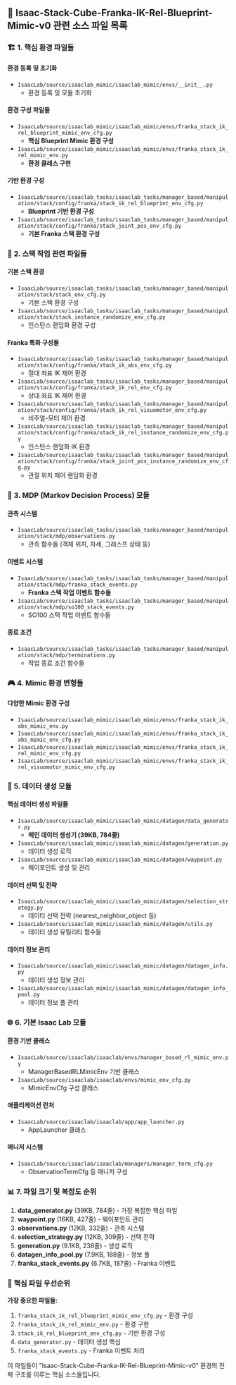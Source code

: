 ## 📁 **Isaac-Stack-Cube-Franka-IK-Rel-Blueprint-Mimic-v0 관련 소스 파일 목록**

### 🏗️ **1. 핵심 환경 파일들**

#### **환경 등록 및 초기화**
- `IsaacLab/source/isaaclab_mimic/isaaclab_mimic/envs/__init__.py`
  - 환경 등록 및 모듈 초기화

#### **환경 구성 파일들**
- `IsaacLab/source/isaaclab_mimic/isaaclab_mimic/envs/franka_stack_ik_rel_blueprint_mimic_env_cfg.py`
  - **핵심 Blueprint Mimic 환경 구성**
- `IsaacLab/source/isaaclab_mimic/isaaclab_mimic/envs/franka_stack_ik_rel_mimic_env.py`
  - **환경 클래스 구현**

#### **기반 환경 구성**
- `IsaacLab/source/isaaclab_tasks/isaaclab_tasks/manager_based/manipulation/stack/config/franka/stack_ik_rel_blueprint_env_cfg.py`
  - **Blueprint 기반 환경 구성**
- `IsaacLab/source/isaaclab_tasks/isaaclab_tasks/manager_based/manipulation/stack/config/franka/stack_joint_pos_env_cfg.py`
  - **기본 Franka 스택 환경 구성**

### 🎯 **2. 스택 작업 관련 파일들**

#### **기본 스택 환경**
- `IsaacLab/source/isaaclab_tasks/isaaclab_tasks/manager_based/manipulation/stack/stack_env_cfg.py`
  - 기본 스택 환경 구성
- `IsaacLab/source/isaaclab_tasks/isaaclab_tasks/manager_based/manipulation/stack/stack_instance_randomize_env_cfg.py`
  - 인스턴스 랜덤화 환경 구성

#### **Franka 특화 구성들**
- `IsaacLab/source/isaaclab_tasks/isaaclab_tasks/manager_based/manipulation/stack/config/franka/stack_ik_abs_env_cfg.py`
  - 절대 좌표 IK 제어 환경
- `IsaacLab/source/isaaclab_tasks/isaaclab_tasks/manager_based/manipulation/stack/config/franka/stack_ik_rel_env_cfg.py`
  - 상대 좌표 IK 제어 환경
- `IsaacLab/source/isaaclab_tasks/isaaclab_tasks/manager_based/manipulation/stack/config/franka/stack_ik_rel_visuomotor_env_cfg.py`
  - 비주얼-모터 제어 환경
- `IsaacLab/source/isaaclab_tasks/isaaclab_tasks/manager_based/manipulation/stack/config/franka/stack_ik_rel_instance_randomize_env_cfg.py`
  - 인스턴스 랜덤화 IK 환경
- `IsaacLab/source/isaaclab_tasks/isaaclab_tasks/manager_based/manipulation/stack/config/franka/stack_joint_pos_instance_randomize_env_cfg.py`
  - 관절 위치 제어 랜덤화 환경

### 🧠 **3. MDP (Markov Decision Process) 모듈**

#### **관측 시스템**
- `IsaacLab/source/isaaclab_tasks/isaaclab_tasks/manager_based/manipulation/stack/mdp/observations.py`
  - 관측 함수들 (객체 위치, 자세, 그래스프 상태 등)

#### **이벤트 시스템**
- `IsaacLab/source/isaaclab_tasks/isaaclab_tasks/manager_based/manipulation/stack/mdp/franka_stack_events.py`
  - **Franka 스택 작업 이벤트 함수들**
- `IsaacLab/source/isaaclab_tasks/isaaclab_tasks/manager_based/manipulation/stack/mdp/so100_stack_events.py`
  - SO100 스택 작업 이벤트 함수들

#### **종료 조건**
- `IsaacLab/source/isaaclab_tasks/isaaclab_tasks/manager_based/manipulation/stack/mdp/terminations.py`
  - 작업 종료 조건 함수들

### 🎮 **4. Mimic 환경 변형들**

#### **다양한 Mimic 환경 구성**
- `IsaacLab/source/isaaclab_mimic/isaaclab_mimic/envs/franka_stack_ik_abs_mimic_env.py`
- `IsaacLab/source/isaaclab_mimic/isaaclab_mimic/envs/franka_stack_ik_abs_mimic_env_cfg.py`
- `IsaacLab/source/isaaclab_mimic/isaaclab_mimic/envs/franka_stack_ik_rel_mimic_env_cfg.py`
- `IsaacLab/source/isaaclab_mimic/isaaclab_mimic/envs/franka_stack_ik_rel_visuomotor_mimic_env_cfg.py`

### 🔧 **5. 데이터 생성 모듈**

#### **핵심 데이터 생성 파일들**
- `IsaacLab/source/isaaclab_mimic/isaaclab_mimic/datagen/data_generator.py`
  - **메인 데이터 생성기 (39KB, 784줄)**
- `IsaacLab/source/isaaclab_mimic/isaaclab_mimic/datagen/generation.py`
  - 데이터 생성 로직
- `IsaacLab/source/isaaclab_mimic/isaaclab_mimic/datagen/waypoint.py`
  - 웨이포인트 생성 및 관리

#### **데이터 선택 및 전략**
- `IsaacLab/source/isaaclab_mimic/isaaclab_mimic/datagen/selection_strategy.py`
  - 데이터 선택 전략 (nearest_neighbor_object 등)
- `IsaacLab/source/isaaclab_mimic/isaaclab_mimic/datagen/utils.py`
  - 데이터 생성 유틸리티 함수들

#### **데이터 정보 관리**
- `IsaacLab/source/isaaclab_mimic/isaaclab_mimic/datagen/datagen_info.py`
  - 데이터 생성 정보 관리
- `IsaacLab/source/isaaclab_mimic/isaaclab_mimic/datagen/datagen_info_pool.py`
  - 데이터 정보 풀 관리

### 🌐 **6. 기본 Isaac Lab 모듈**

#### **환경 기반 클래스**
- `IsaacLab/source/isaaclab/isaaclab/envs/manager_based_rl_mimic_env.py`
  - ManagerBasedRLMimicEnv 기반 클래스
- `IsaacLab/source/isaaclab/isaaclab/envs/mimic_env_cfg.py`
  - MimicEnvCfg 구성 클래스

#### **애플리케이션 런처**
- `IsaacLab/source/isaaclab/isaaclab/app/app_launcher.py`
  - AppLauncher 클래스

#### **매니저 시스템**
- `IsaacLab/source/isaaclab/isaaclab/managers/manager_term_cfg.py`
  - ObservationTermCfg 등 매니저 구성

### 📊 **7. 파일 크기 및 복잡도 순위**

1. **data_generator.py** (39KB, 784줄) - 가장 복잡한 핵심 파일
2. **waypoint.py** (16KB, 427줄) - 웨이포인트 관리
3. **observations.py** (12KB, 332줄) - 관측 시스템
4. **selection_strategy.py** (12KB, 309줄) - 선택 전략
5. **generation.py** (9.1KB, 238줄) - 생성 로직
6. **datagen_info_pool.py** (7.9KB, 188줄) - 정보 풀
7. **franka_stack_events.py** (6.7KB, 187줄) - Franka 이벤트

### 🎯 **핵심 파일 우선순위**

**가장 중요한 파일들:**
1. `franka_stack_ik_rel_blueprint_mimic_env_cfg.py` - 환경 구성
2. `franka_stack_ik_rel_mimic_env.py` - 환경 구현
3. `stack_ik_rel_blueprint_env_cfg.py` - 기반 환경 구성
4. `data_generator.py` - 데이터 생성 핵심
5. `franka_stack_events.py` - Franka 이벤트 처리

이 파일들이 "Isaac-Stack-Cube-Franka-IK-Rel-Blueprint-Mimic-v0" 환경의 전체 구조를 이루는 핵심 소스들입니다.